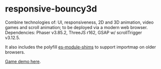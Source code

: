 # responsive-bouncy3d


Combine technologies of: UI, responsiveness, 2D and 3D animation, video games and scroll animation; to be deployed via a modern web browser. Dependencies: Phaser v3.85.2, ThreeJS r162, GSAP w/ scrollTrigger v3.12.5.

It also includes the polyfill <a href="https://github.com/guybedford/es-module-shims">es-module-shims</a> to support importmap on older browsers.

<a href="https://ixi.studio/responsive-bouncy3d/">Game demo here</a>.